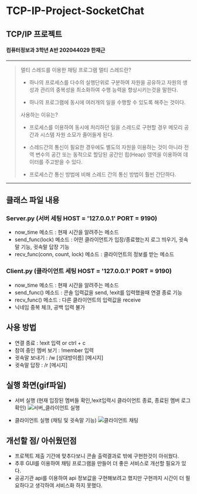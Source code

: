 # TCP-IP-Project-SocketChat
## TCP/IP 프로젝트
#### 컴퓨터정보과 3학년 A반 202044029 한재근
-----------
> 멀티 스레드를 이용한 채팅 프로그램
> 멀티 스레드란?
>
> + 하나의 프로세스를 다수의 실행단위로 구분하여 자원을 공유하고 자원의 생성과 관리의 중복성을 최소화하여 수행 능력을 향상시키는것을 말한다.
>
> + 하나의 프로그램에 동시에 여러개의 일을 수행할 수 있도록 해주는 것이다.
> 
> 사용하는 이유는? 
>
> + 프로세스를 이용하여 동시에 처리하던 일을 스레드로 구현할 경우 메모리 공간과 시스템 자원 소모가 줄어들게 된다.
> 
> + 스레드간의 통신이 필요한 경우에도 별도의 자원을 이용하는 것이 아니라 전역 변수의 공간 또는 동적으로 할당된 공간인 힙(Heap) 영역을 이용하여 데이터를 주고받을 수 있다. 
>
> + 프로세스간 통신 방법에 비해 스레드 간의 통신 방법이 훨씬 간단하다.
-----------
## 클래스 파일 내용 
### Server.py (서버 세팅 HOST = '127.0.0.1'  PORT = 9190)
+ now_time 메소드 : 현재 시간을 알려주는 메소드
+ send_func(lock) 메소드 : 어떤 클라이언트가 입장/종료했는지 로그 띄우기, 귓속말 기능, 귓속말 답장 기능
+ recv_func(conn, count, lock) 메소드 : 클라이언트의 정보를 받는 메소드 

### Client.py (클라이언트 세팅 HOST = '127.0.0.1'  PORT = 9190)
+ now_time 메소드 : 현재 시간을 알려주는 메소드
+ send_func() 메소드 : 콘솔 입력값을 send, !exit를 입력했을때 연결 종료 기능 
+ recv_func() 메소드 : 다른 클라이언트의 입력값을 receive
+ 닉네임 중복 체크, 공백 입력 불가

## 사용 방법 
+ 연결 종료 : !exit 입력 or ctrl + c    
+ 참여 중인 멤버 보기 : !member 입력      
+ 귓속말 보내기 : /w [상대방이름] [메시지]   
+ 귓속말 답장 : /r [메시지]

## 실행 화면(gif파일)
+ 서버 실행 (현재 입장된 멤버들 확인,!exit입력시 클라이언트 종료, 종료된 멤버 로그 확인)
![서버_클라이언트 실행](https://user-images.githubusercontent.com/53885957/173643623-11e56d8d-2064-46d8-a699-afc0c04481ff.gif)

+ 클라이언트 실행 (채팅 및 귓속말 기능)
![클라이언트 채팅](https://user-images.githubusercontent.com/53885957/173656357-ef986800-11ef-45fa-8a0d-1dfbf855fbac.gif)

## 개선할 점/ 아쉬웠던점 
+ 프로젝트 제출 기간에 맞추다보니 콘솔 출력결과로 밖에 구현한것이 아쉬웠다. 
+ 추후 GUI를 이용하여 채팅 프로그램을 만들어 더 좋은 서비스로 개선할 필요가 있다.
+ 공공기관 api를 이용하여 api 정보값을 구현해보려고 했지만 구현까지 시간이 더 필요하다고 생각하여 서비스화 하지 못했다.  
